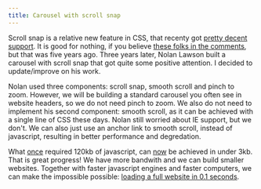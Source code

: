 ```yaml
---
title: Carousel with scroll snap
---
```


Scroll snap is a relative new feature in CSS, that recenty got [pretty decent support](https://caniuse.com/?search=scroll%20snap). It is good for nothing, if you believe [these folks in the comments](https://css-tricks.com/introducing-css-scroll-snap-points/), but that was five years ago. Three years later, Nolan Lawson built a carousel with scroll snap that got quite some positive attention. I decided to update/improve on his work.

Nolan used three components: scroll snap, smooth scroll and pinch to zoom. However, we will be building a standard carousel you often see in website headers, so we do not need pinch to zoom. We also do not need to implement his second component: smooth scroll, as it can be achieved with a single line of CSS these days. Nolan still worried about IE support, but we don't. We can also just use an anchor link to smooth scroll, instead of javascript, resulting in better performance and degredation. 

What [once](https://flickity.metafizzy.co) required 120kb of javascript, can [now](https://codepen.io/joosts/pen/MWJBPgo?editors=0010) be achieved in under 3kb. That is great progress! We have more bandwith and we can build smaller websites. Together with faster javascript engines and faster computers, we can make the impossible possible: [loading a full website in 0.1 seconds](/blog/websites-that-load-instantly).